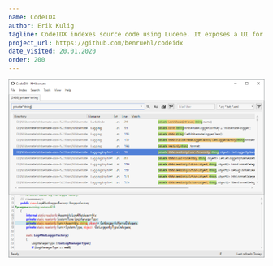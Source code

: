 ```yaml
---
name: CodeIDX
author: Erik Kulig
tagline: CodeIDX indexes source code using Lucene. It exposes a UI for searching the text of indexed files.
project_url: https://github.com/benruehl/codeidx
date_visited: 20.01.2020
order: 200
---
```


![CodeIDX with light color scheme](../img/codeidx-light.png)

